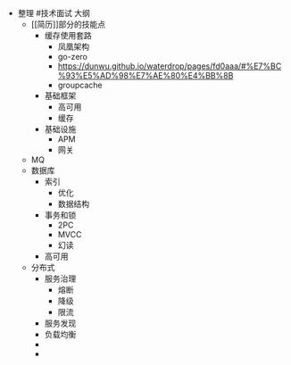 - 整理 #技术面试 大纲
	- [[简历]]部分的技能点
		- 缓存使用套路
			- 凤凰架构
			- go-zero
			- https://dunwu.github.io/waterdrop/pages/fd0aaa/#%E7%BC%93%E5%AD%98%E7%AE%80%E4%BB%8B
			- groupcache
		- 基础框架
			- 高可用
			- 缓存
		- 基础设施
			- APM
			- 网关
	- MQ
	- 数据库
		- 索引
			- 优化
			- 数据结构
		- 事务和锁
			- 2PC
			- MVCC
			- 幻读
		- 高可用
	- 分布式
		- 服务治理
			- 熔断
			- 降级
			- 限流
		- 服务发现
		- 负载均衡
		-
		-